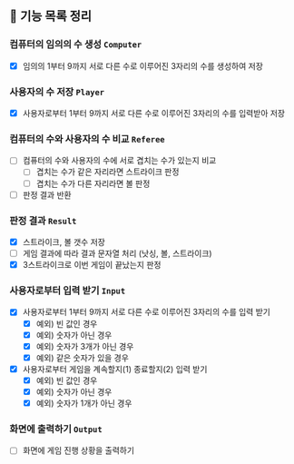 ## 🚀 기능 목록 정리

### 컴퓨터의 임의의 수 생성 `Computer`

- [x] 임의의 1부터 9까지 서로 다른 수로 이루어진 3자리의 수를 생성하여 저장

### 사용자의 수 저장 `Player`

- [x] 사용자로부터 1부터 9까지 서로 다른 수로 이루어진 3자리의 수를 입력받아 저장

### 컴퓨터의 수와 사용자의 수 비교 `Referee`

- [ ] 컴퓨터의 수와 사용자의 수에 서로 겹치는 수가 있는지 비교
    - [ ] 겹치는 수가 같은 자리라면 스트라이크 판정
    - [ ] 겹치는 수가 다른 자리라면 볼 판정
- [ ] 판정 결과 반환

### 판정 결과 `Result`

- [x] 스트라이크, 볼 갯수 저장
- [ ] 게임 결과에 따라 결과 문자열 처리 (낫싱, 볼, 스트라이크)
- [x] 3스트라이크로 이번 게임이 끝났는지 판정

### 사용자로부터 입력 받기 `Input`

- [x] 사용자로부터 1부터 9까지 서로 다른 수로 이루어진 3자리의 수를 입력 받기
    - [x] 예외) 빈 값인 경우
    - [x] 예외) 숫자가 아닌 경우
    - [x] 예외) 숫자가 3개가 아닌 경우
    - [x] 예외) 같은 숫자가 있을 경우
- [x] 사용자로부터 게임을 계속할지(1) 종료할지(2) 입력 받기
    - [x] 예외) 빈 값인 경우
    - [x] 예외) 숫자가 아닌 경우
    - [x] 예외) 숫자가 1개가 아닌 경우

### 화면에 출력하기 `Output`

- [ ] 화면에 게임 진행 상황을 출력하기
